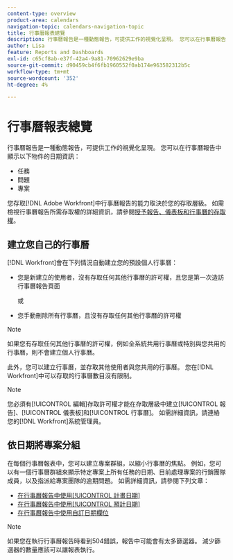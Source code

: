 ```yaml
---
content-type: overview
product-area: calendars
navigation-topic: calendars-navigation-topic
title: 行事曆報表總覽
description: 行事曆報告是一種動態報告，可提供工作的視覺化呈現。 您可以在行事曆報告中顯示任務、問題和專案的日期資訊。
author: Lisa
feature: Reports and Dashboards
exl-id: c65cf8ab-e37f-42a4-9a81-70962629e9ba
source-git-commit: d90459cb4f6fb1960552f0ab174e963582312b5c
workflow-type: tm+mt
source-wordcount: '352'
ht-degree: 4%

---
```


# 行事曆報表總覽

<!-- Audited: 01/2024 -->

行事曆報告是一種動態報告，可提供工作的視覺化呈現。 您可以在行事曆報告中顯示以下物件的日期資訊：

* 任務
* 問題
* 專案

您存取[!DNL Adobe Workfront]中行事曆報告的能力取決於您的存取層級。 如需檢視行事曆報告所需存取權的詳細資訊，請參閱[授予報告、儀表板和行事曆的存取權](../../../administration-and-setup/add-users/configure-and-grant-access/grant-access-reports-dashboards-calendars.md)。

## 建立您自己的行事曆

[!DNL Workfront]會在下列情況自動建立您的預設個人行事曆：

* 您是新建立的使用者，沒有存取任何其他行事曆的許可權，且您是第一次造訪行事曆報告頁面

  或

* 您手動刪除所有行事曆，且沒有存取任何其他行事曆的許可權

>[!NOTE]
>
>如果您有存取任何其他行事曆的許可權，例如全系統共用行事曆或特別與您共用的行事曆，則不會建立個人行事曆。

此外，您可以建立行事曆，並存取其他使用者與您共用的行事曆。 您在[!DNL Workfront]中可以存取的行事曆數目沒有限制。

>[!NOTE]
>
>您必須有[!UICONTROL 編輯]存取許可權才能在存取層級中建立[!UICONTROL 報告]、[!UICONTROL 儀表板]和[!UICONTROL 行事曆]。 如需詳細資訊，請連絡您的[!DNL Workfront]系統管理員。

## 依日期將專案分組

在每個行事曆報表中，您可以建立專案群組，以縮小行事曆的焦點。 例如，您可以有一個行事曆群組來顯示特定專案上所有任務的日期、目前處理專案的行銷團隊成員，以及指派給專案團隊的逾期問題。 如需詳細資訊，請參閱下列文章：

* [在行事曆報告中使用[!UICONTROL 計畫日期]](../../../reports-and-dashboards/reports/calendars/use-planned-dates.md)
* [在行事曆報告中使用[!UICONTROL 預計日期]](../../../reports-and-dashboards/reports/calendars/use-projected-dates.md)
* [在行事曆報告中使用自訂日期欄位](../../../reports-and-dashboards/reports/calendars/use-custom-dates.md)

>[!NOTE]
>
>如果您在執行行事曆報告時看到504錯誤，報告中可能會有太多篩選器。 減少篩選器的數量應該可以讓報表執行。
